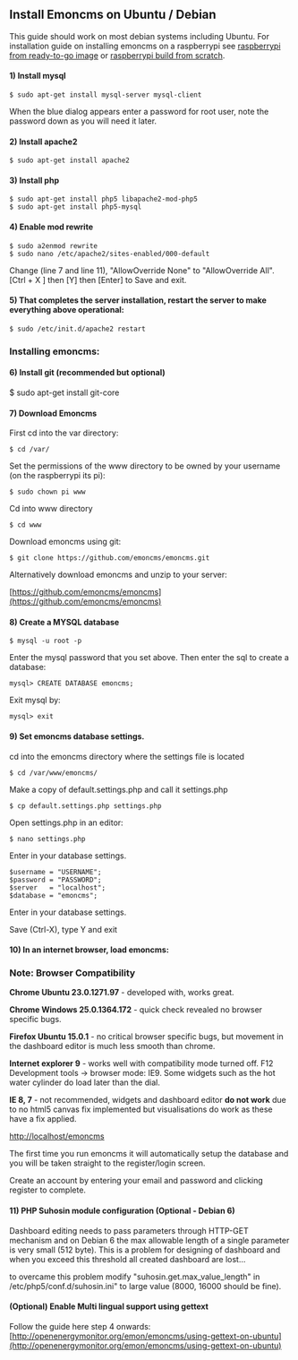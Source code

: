 ## Install Emoncms on Ubuntu / Debian

This guide should work on most debian systems including Ubuntu. For installation guide on installing emoncms on a raspberrypi see [raspberrypi from ready-to-go image](http://emoncms.org/site/docs/raspberrypiimage) or [raspberrypi build from scratch](http://emoncms.org/site/docs/raspberrypibuild).

#### 1) Install mysql

    $ sudo apt-get install mysql-server mysql-client

When the blue dialog appears enter a password for root user, note the password down as you will need it later.

#### 2) Install apache2

    $ sudo apt-get install apache2

#### 3) Install php

    $ sudo apt-get install php5 libapache2-mod-php5
    $ sudo apt-get install php5-mysql

#### 4) Enable mod rewrite

    $ sudo a2enmod rewrite
    $ sudo nano /etc/apache2/sites-enabled/000-default

Change (line 7 and line 11), "AllowOverride None" to "AllowOverride All".
[Ctrl + X ] then [Y] then [Enter] to Save and exit.

#### 5) That completes the server installation, restart the server to make everything above operational:

    $ sudo /etc/init.d/apache2 restart

### Installing emoncms:

#### 6) Install git (recommended but optional)

$ sudo apt-get install git-core

#### 7) Download Emoncms

First cd into the var directory:

    $ cd /var/

Set the permissions of the www directory to be owned by your username (on the raspberrypi its pi):

    $ sudo chown pi www

Cd into www directory

    $ cd www

Download emoncms using git:

    $ git clone https://github.com/emoncms/emoncms.git

Alternatively download emoncms and unzip to your server:

[https://github.com/emoncms/emoncms](https://github.com/emoncms/emoncms)

#### 8) Create a MYSQL database

    $ mysql -u root -p

Enter the mysql password that you set above.
Then enter the sql to create a database:

    mysql> CREATE DATABASE emoncms;

Exit mysql by:

    mysql> exit

#### 9) Set emoncms database settings.

cd into the emoncms directory where the settings file is located

    $ cd /var/www/emoncms/

Make a copy of default.settings.php and call it settings.php

    $ cp default.settings.php settings.php

Open settings.php in an editor:

    $ nano settings.php

Enter in your database settings.

    $username = "USERNAME";
    $password = "PASSWORD";
    $server   = "localhost";
    $database = "emoncms";

Enter in your database settings.

Save (Ctrl-X), type Y and exit

#### 10) In an internet browser, load emoncms:

<div class='alert alert-info'>

<h3>Note: Browser Compatibility</h3>

<p><b>Chrome Ubuntu 23.0.1271.97</b> - developed with, works great.</p>

<p><b>Chrome Windows 25.0.1364.172</b> - quick check revealed no browser specific bugs.</p>

<p><b>Firefox Ubuntu 15.0.1</b> - no critical browser specific bugs, but movement in the dashboard editor is much less smooth than chrome.</p>

<p><b>Internet explorer 9</b> - works well with compatibility mode turned off. F12 Development tools -> browser mode: IE9. Some widgets such as the hot water cylinder do load later than the dial.</p>

<p><b>IE 8, 7</b> - not recommended, widgets and dashboard editor <b>do not work</b> due to no html5 canvas fix implemented but visualisations do work as these have a fix applied.</p>

</div>

[http://localhost/emoncms](http://localhost/emoncms)

The first time you run emoncms it will automatically setup the database and you will be taken straight to the register/login screen. 

Create an account by entering your email and password and clicking register to complete.

#### 11) PHP Suhosin module configuration (Optional - Debian 6)

Dashboard editing needs to pass parameters through HTTP-GET mechanism and on Debian 6 the max
allowable length of a single parameter is very small (512 byte). This is a problem for designing of dashboard
and when you exceed this threshold all created dashboard are lost...

to overcame this problem modify "suhosin.get.max_value_length" in /etc/php5/conf.d/suhosin.ini" to large
value (8000, 16000 should be fine).

#### (Optional) Enable Multi lingual support using gettext

Follow the guide here step 4 onwards: [http://openenergymonitor.org/emon/emoncms/using-gettext-on-ubuntu](http://openenergymonitor.org/emon/emoncms/using-gettext-on-ubuntu)
